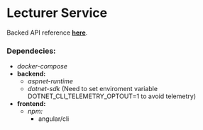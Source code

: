 # Lecturer Service

Backed API reference [**here**](backend/API.md).

### Dependecies:
  - *docker-compose*
  - **backend:**
    - *aspnet-runtime*
    - *dotnet-sdk* (Need to set enviroment variable DOTNET_CLI_TELEMETRY_OPTOUT=1 to avoid telemetry)
  - **frontend:**
    - *npm:*
      - angular/cli

